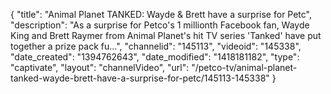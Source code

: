 {
    "title": "Animal Planet TANKED: Wayde & Brett have a surprise for Petc",
    "description": "As a surprise for Petco's 1 millionth Facebook fan, Wayde King and Brett Raymer from Animal Planet's hit TV series 'Tanked' have put together a prize pack fu...",
    "channelid": "145113",
    "videoid": "145338",
    "date_created": "1394762643",
    "date_modified": "1418181182",
    "type": "captivate",
    "layout": "channelVideo",
    "url": "\/petco-tv\/animal-planet-tanked-wayde-brett-have-a-surprise-for-petc\/145113-145338"
}